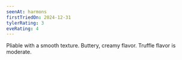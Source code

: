 ```yaml
---
seenAt: harmons
firstTriedOn: 2024-12-31
tylerRating: 3
eveRating: 4
---
```

Pliable with a smooth texture. Buttery, creamy flavor. Truffle flavor is moderate.